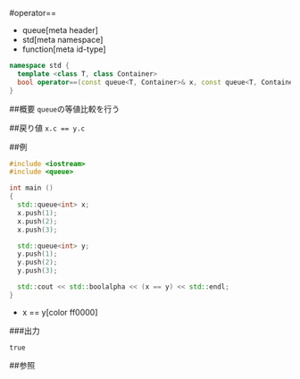 #operator==
* queue[meta header]
* std[meta namespace]
* function[meta id-type]

```cpp
namespace std {
  template <class T, class Container>
  bool operator==(const queue<T, Container>& x, const queue<T, Container>& y);
}
```

##概要
`queue`の等値比較を行う


##戻り値
`x.c == y.c`


##例
```cpp
#include <iostream>
#include <queue>

int main ()
{
  std::queue<int> x;
  x.push(1);
  x.push(2);
  x.push(3);

  std::queue<int> y;
  y.push(1);
  y.push(2);
  y.push(3);

  std::cout << std::boolalpha << (x == y) << std::endl;
}
```
* x == y[color ff0000]

###出力
```
true
```

##参照


